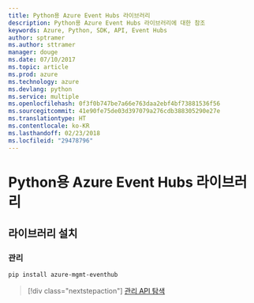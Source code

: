 ```yaml
---
title: Python용 Azure Event Hubs 라이브러리
description: Python용 Azure Event Hubs 라이브러리에 대한 참조
keywords: Azure, Python, SDK, API, Event Hubs
author: sptramer
ms.author: sttramer
manager: douge
ms.date: 07/10/2017
ms.topic: article
ms.prod: azure
ms.technology: azure
ms.devlang: python
ms.service: multiple
ms.openlocfilehash: 0f3f0b747be7a66e763daa2ebf4bf73881536f56
ms.sourcegitcommit: 41e90fe75de03d397079a276cdb388305290e27e
ms.translationtype: HT
ms.contentlocale: ko-KR
ms.lasthandoff: 02/23/2018
ms.locfileid: "29478796"
---
```

# <a name="azure-event-hubs-libraries-for-python"></a>Python용 Azure Event Hubs 라이브러리

## <a name="install-the-libraries"></a>라이브러리 설치


### <a name="management"></a>관리

```bash
pip install azure-mgmt-eventhub
```
> [!div class="nextstepaction"]
> [관리 API 탐색](/python/api/overview/azure/eventhub/management)